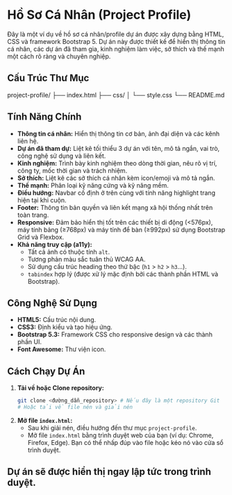 # Hồ Sơ Cá Nhân (Project Profile)

Đây là một ví dụ về hồ sơ cá nhân/profile dự án được xây dựng bằng HTML, CSS và framework Bootstrap 5. Dự án này được thiết kế để hiển thị thông tin cá nhân, các dự án đã tham gia, kinh nghiệm làm việc, sở thích và thế mạnh một cách rõ ràng và chuyên nghiệp.

## Cấu Trúc Thư Mục
project-profile/
├── index.html
├── css/
│ └── style.css
└── README.md

## Tính Năng Chính

*   **Thông tin cá nhân:** Hiển thị thông tin cơ bản, ảnh đại diện và các kênh liên hệ.
*   **Dự án đã tham dự:** Liệt kê tối thiểu 3 dự án với tên, mô tả ngắn, vai trò, công nghệ sử dụng và liên kết.
*   **Kinh nghiệm:** Trình bày kinh nghiệm theo dòng thời gian, nêu rõ vị trí, công ty, mốc thời gian và trách nhiệm.
*   **Sở thích:** Liệt kê các sở thích cá nhân kèm icon/emoji và mô tả ngắn.
*   **Thế mạnh:** Phân loại kỹ năng cứng và kỹ năng mềm.
*   **Điều hướng:** Navbar cố định ở trên cùng với tính năng highlight trang hiện tại khi cuộn.
*   **Footer:** Thông tin bản quyền và liên kết mạng xã hội thống nhất trên toàn trang.
*   **Responsive:** Đảm bảo hiển thị tốt trên các thiết bị di động (<576px), máy tính bảng (≥768px) và máy tính để bàn (≥992px) sử dụng Bootstrap Grid và Flexbox.
*   **Khả năng truy cập (a11y):**
    *   Tất cả ảnh có thuộc tính `alt`.
    *   Tương phản màu sắc tuân thủ WCAG AA.
    *   Sử dụng cấu trúc heading theo thứ bậc (`h1` > `h2` > `h3`...).
    *   `tabindex` hợp lý (được xử lý mặc định bởi các thành phần HTML và Bootstrap).

## Công Nghệ Sử Dụng

*   **HTML5:** Cấu trúc nội dung.
*   **CSS3:** Định kiểu và tạo hiệu ứng.
*   **Bootstrap 5.3:** Framework CSS cho responsive design và các thành phần UI.
*   **Font Awesome:** Thư viện icon.

## Cách Chạy Dự Án

1.  **Tải về hoặc Clone repository:**
    ```bash
    git clone <đường_dẫn_repository> # Nếu đây là một repository Git
    # Hoặc tải về file nén và giải nén
    ```
2.  **Mở file `index.html`:**
    *   Sau khi giải nén, điều hướng đến thư mục `project-profile`.
    *   Mở file `index.html` bằng trình duyệt web của bạn (ví dụ: Chrome, Firefox, Edge). Bạn có thể nhấp đúp vào file hoặc kéo nó vào cửa sổ trình duyệt.

Dự án sẽ được hiển thị ngay lập tức trong trình duyệt.
---